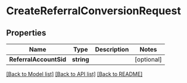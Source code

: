 # CreateReferralConversionRequest

## Properties

Name | Type | Description | Notes
------------ | ------------- | ------------- | -------------
**ReferralAccountSid** | **string** |  |[optional] 

[[Back to Model list]](../README.md#documentation-for-models) [[Back to API list]](../README.md#documentation-for-api-endpoints) [[Back to README]](../README.md)


